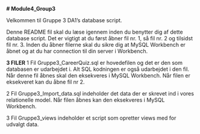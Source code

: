 **# Module4_Group3**

Velkommen til Gruppe 3 DA1’s database script.

Denne README fil skal du læse igennem inden du benytter dig af dette database script. Det er vigtigt at du først åbner fil nr. 1, så fil nr. 2 og tilsidst fil nr. 3. Inden du åbner filerne skal du sikre dig at MySQL Workbench er åbnet og at du har connection til din server i Workbench.

**3 FILER**
1 Fil Gruppe3_CareerQuiz.sql er hovedefilen og det er den som databasen er udarbejdet i. 
Alt SQL kodningen er også udarbejdet i den fil. Når denne fil åbnes skal den eksekveres i MySQL Workbench. Når filen er eksekveret kan du åbne fil nr 2.

2 Fil Gruppe3_Import_data.sql indeholder det data der er skrevet ind i vores relationelle model. Når filen åbnes kan den eksekveres i MySQL Workbench.

3 Fil Gruppe3_views indeholder et script som opretter views med for udvalgt data.
